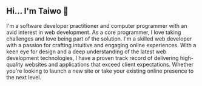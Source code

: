 ## Hi... I'm Taiwo 👋
I'm a software developer practitioner and computer programmer with an avid interest in web development. As a core programmer, I love taking challenges and love being part of the solution.
I'm a skilled web developer with a passion for crafting intuitive and engaging online experiences. With a keen eye for design and a deep understanding of the latest web development technologies, I have a proven track record of delivering high-quality websites and applications that exceed client expectations. Whether you're looking to launch a new site or take your existing online presence to the next level.
<!--
**Masstee/Masstee** is a ✨ _special_ ✨ repository because its `README.md` (this file) appears on your GitHub profile.

Here are some ideas to get you started:

- 🔭 I’m currently working on ...
- 🌱 I’m currently learning ...
- 👯 I’m looking to collaborate on ...
- 🤔 I’m looking for help with ...
- 💬 Ask me about ...
- 📫 How to reach me: ...
- 😄 Pronouns: ...
- ⚡ Fun fact: ...
-->
